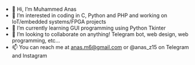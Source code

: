 - 👋 Hi, I’m Muhammed Anas
- 👀 I’m interested in coding in C, Python and PHP and working on IoT/embedded systems/FPGA projects
- 🌱 I’m currently learning GUI programming using Python Tkinter
- 💞️ I’m looking to collaborate on anything! Telegram bot, web design, web programming, etc...
- 📫 You can reach me at anas.m6@gmail.com or @anas_z15 on Telegram and Instagram

<!---
anas-sg/anas-sg is a ✨ special ✨ repository because its `README.md` (this file) appears on your GitHub profile.
You can click the Preview link to take a look at your changes.
--->
